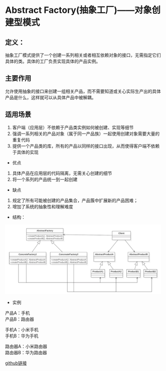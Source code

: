# Abstract Factory(抽象工厂)——对象创建型模式

## 定义：

抽象工厂模式提供了一个创建一系列相关或者相互依赖对象的接口，无需指定它们具体的类。具体的工厂负责实现具体的产品实例。

## 主要作用

允许使用抽象的接口来创建一组相关产品，而不需要知道或关心实际生产出的具体产品是什么，这样就可以从具体产品中被解耦。

## 适用场景

1. 客户端（应用层）不依赖于产品类实例如何被创建、实现等细节
2. 强调一系列相关的产品对象（属于同一产品族）一起使用创建对象需要大量的重复代码
3. 提供一个产品类的库，所有的产品以同样的接口出现，从而使得客户端不依赖于具体的实现

+ 优点

1. 具体产品在应用层的代码隔离，无需关心创建的细节
2. 将一个系列的产品统一到一起创建

+ 缺点

1. 规定了所有可能被创建的产品集合，产品簇中扩展新的产品困难；
2. 增加了系统的抽象性和理解难度

+ 结构：

<img src="img/AbstractFactory.png" width=800 />

+ 实例

产品A：手机  
产品B：路由器  

手机A：小米手机  
手机B：华为手机

路由器A：小米路由器  
路由器B：华为路由器

[github链接](https://github.com/shiyangqin/Qinsy/tree/master/design_patterns/Abstract_Factory_Pattern)

